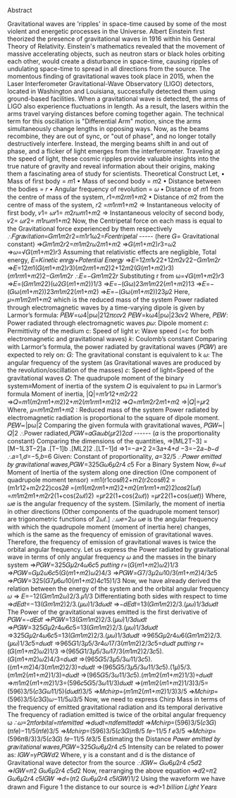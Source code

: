 Abstract

Gravitational waves are 'ripples' in space-time caused by some of the most violent and energetic processes in the Universe. Albert Einstein first theorized the presence of gravitational waves in 1916 within his General Theory of Relativity. Einstein's mathematics revealed that the movement of massive accelerating objects, such as neutron stars or black holes orbiting each other, would create a disturbance in space-time, causing ripples of undulating space-time to spread in all directions from the source. The momentous finding of gravitational waves took place in 2015, when the Laser Interferometer Gravitational-Wave Observatory (LIGO) detectors, located in Washington and Louisiana, successfully detected them using ground-based facilities. When a gravitational wave is detected, the arms of LIGO also experience fluctuations in length. As a result, the lasers within the arms travel varying distances before coming together again. The technical term for this oscillation is "Differential Arm" motion, since the arms simultaneously change lengths in opposing ways. Now, as the beams recombine, they are out of sync, or "out of phase", and no longer totally destructively interfere. Instead, the merging beams shift in and out of phase, and a flicker of light emerges from the interferometer. Traveling at the speed of light, these cosmic ripples provide valuable insights into the true nature of gravity and reveal information about their origins, making them a fascinating area of study for scientists.
Theoretical Construct
Let,
•
Mass of first body = 𝑚1
•
Mass of second body = 𝑚2
•
Distance between the bodies = 𝑟
•
Angular frequency of revolution = 𝜔
•
Distance of 𝑚1 from the centre of mass of the system, 𝑟1=𝑚2𝑟𝑚1+𝑚2
•
Distance of 𝑚2 from the centre of mass of the system, 𝑟2 =𝑚1𝑟𝑚1+𝑚2
⇒ Instantaneous velocity of first body, 𝑣1= 𝜔𝑟1= 𝑚2𝑟𝜔𝑚1+𝑚2
⇒ Instantaneous velocity of second body, 𝑣2= 𝜔𝑟2= 𝑚1𝑟𝜔𝑚1+𝑚2
Now, the Centripetal force on each mass is equal to the Gravitational force experienced by them respectively
∴𝐹𝑔𝑟𝑎𝑣𝑖𝑡𝑎𝑡𝑖𝑜𝑛=𝐺𝑚1𝑚2r2=m1r1ω2=𝐹𝑐𝑒𝑛𝑡𝑟𝑖𝑝𝑒𝑡𝑎𝑙 ----- (here 𝐺= Gravitational constant) ⇒𝐺𝑚1𝑚2𝑟2=𝑚1𝑚2𝑟𝜔2𝑚1+𝑚2 ⇒𝐺(𝑚1+𝑚2)𝑟3=𝜔2 ⇒𝜔=√𝐺(𝑚1+𝑚2)𝑟3
Assuming that relativistic effects are negligible,
Total energy, 𝐸=𝐾𝑖𝑛𝑒𝑡𝑖𝑐 𝑒𝑛𝑟𝑔𝑦+𝑃𝑜𝑡𝑒𝑛𝑡𝑖𝑎𝑙 𝐸𝑛𝑒𝑟𝑔𝑦 ⇒𝐸=12𝑚1𝑣22+12𝑚2𝑣22−𝐺𝑚1𝑚2𝑟 ⇒𝐸=12𝑚1(𝐺(𝑚1+𝑚2)𝑟3)(𝑚2𝑟𝑚1+𝑚2)2+12𝑚2(𝐺(𝑚1+𝑚2)𝑟3)(𝑚1𝑟𝑚1+𝑚2)2−𝐺𝑚1𝑚2𝑟 ∴𝐸=−𝐺𝑚1𝑚22𝑟
Substituting r from ω=√𝐺(𝑚1+𝑚2)𝑟3 ⇒𝐸=(𝐺𝑚1𝑚22)(ω2𝐺(𝑚1+𝑚2))1/3
⇒𝐸=−(𝐺ω)23𝑚1𝑚22(𝑚1+𝑚2)13 ⇒𝐸=−(𝐺ω(𝑚1+𝑚2))23𝑚1𝑚22(𝑚1+𝑚2) ⇒𝐸=−(𝐺ω(𝑚1+𝑚2))23𝜇2
Here, 𝜇=𝑚1𝑚2𝑚1+𝑚2 which is the reduced mass of the system
Power radiated through electromagnetic waves by a time-varying dipole is given by Larmor’s formula: 𝑃𝐸𝑊=ω4|pω|212𝜋𝜀𝑐𝑣2 𝑃𝐸𝑊=kω4|pω|23𝑐𝑣2
Where,
𝑃𝐸𝑊: Power radiated through electromagnetic waves
𝑝𝜔: Dipole moment
𝜀: Permittivity of the medium
c: Speed of light
𝑣: Wave speed (=c for both electromagnetic and gravitational waves)
𝑘: Coulomb’s constant
Comparing with Larmor’s formula, the power radiated by gravitational waves (𝑃𝐺𝑊) are expected to rely on:
𝐺: The gravitational constant is equivalent to k
𝜔: The angular frequency of the system (as Gravitational waves are produced by the revolution/oscillation of the masses)
𝑐: Speed of light=Speed of the gravitational waves
𝑄: The quadrupole moment of the binary system≡Moment of inertia of the system
𝑄 is equivalent to pω in Larmor’s formula
Moment of inertia, |Q|=𝑚1𝑟12+𝑚2𝑟22 ⇒𝑄=𝑚1(𝑚2𝑟𝑚1+𝑚2)2+𝑚2(𝑚1𝑟𝑚1+𝑚2)2 ⇒𝑄=𝑚1𝑚2𝑟2𝑚1+𝑚2 ⇒|𝑄|=𝜇𝑟2
Where, 𝜇=𝑚1𝑚2𝑚1+𝑚2 : Reduced mass of the system
Power radiated by electromagnetic radiation is proportional to the square of dipole moment. 𝑃𝐸𝑊∝|pω|2
Comparing the given formula with gravitational waves, 𝑃𝐺𝑊∝|𝑄|2
∴Power radiated,𝑃𝐺𝑊=𝛼𝐺𝑎𝜔𝑏(𝜇𝑟2)2𝑐𝑑 ------ (𝛼 is the proportionality constant)
Comparing the dimensions of the quantities, ⇒[ML2T−3] =[M−1L3T−2]a .[T−1]b .[ML2]2 .[LT−1]d ⇒1=−𝑎+2
2=3𝑎+4+𝑑 −3=−2𝑎−𝑏−𝑑
∴𝑎=1,𝑑=−5,𝑏=6
Given: Constant of proportionality, 𝛼=32/5 ∴𝑃𝑜𝑤𝑒𝑟 𝑒𝑚𝑖𝑡𝑡𝑒𝑑 𝑏𝑦 𝑔𝑟𝑎𝑣𝑖𝑡𝑎𝑡𝑖𝑜𝑛𝑎𝑙 𝑤𝑎𝑣𝑒𝑠,𝑃𝐺𝑊=325𝐺𝜔6𝜇2𝑟4 𝑐5
For a Binary System
Now, 𝜃=𝜔𝑡
Moment of Inertia of the system along one direction (One component of quadrupole moment tensor)
=m1(r1cos𝜃)2+m2(r2cos𝜃)2
=(m1r12+m2r22)cos2𝜃
=(𝑚1(𝑚2𝑟𝑚1+𝑚2)2+𝑚2(𝑚1𝑟𝑚1+𝑚2)2)𝑐𝑜𝑠2(𝜔𝑡)
=𝑚1𝑚2𝑚1+𝑚2𝑟2(1+cos(2𝜔𝑡)2)
=𝜇𝑟22(1+cos(2𝜔𝑡))
=𝜇𝑟22(1+cos(𝜔𝑒𝑡))
Where, 𝜔𝑒 is the angular frequency of the system.
[Similarly, the moment of inertia in other directions (Other components of the quadrupole moment tensor) are trigonometric functions of 2𝜔𝑡.] ∴𝜔𝑒=2𝜔
𝜔𝑒 is the angular frequency with which the quadrupole moment (moment of inertia here) changes, which is the same as the frequency of emission of gravitational waves.
Therefore, the frequency of emission of gravitational waves is twice the orbital angular frequency.
Let us express the Power radiated by gravitational wave in terms of only angular frequency 𝜔 and the masses in the binary system ⇒𝑃𝐺𝑊=325𝐺𝜇2𝑟4𝜔6𝑐5 𝑝𝑢𝑡𝑡𝑖𝑛𝑔 𝑟=(𝐺(𝑚1+𝑚2)𝜔2)1/3 ⇒𝑃𝐺𝑊=𝐺𝜇2𝜔6𝑐5(𝐺(𝑚1+𝑚2)𝜔2)4/3 ⇒𝑃𝐺𝑊=𝐺7/3𝜇2𝜔10/3(𝑚1+𝑚2)4/3𝑐5 ⇒𝑃𝐺𝑊=325(𝐺7𝜇6𝜔10(𝑚1+𝑚2)4𝑐15)1/3
Now, we have already derived the relation between the energy of the system and the orbital angular frequency 𝜔 ⇒ 𝐸=−12(𝐺𝑚1𝑚2𝜔)2/3.𝜇1/3
Differentiating both sides with respect to time ⇒𝑑𝐸𝑑𝑡=−13(𝐺𝑚1𝑚2)2/3.(𝜇𝜔)1/3𝑑𝜔𝑑𝑡 ⇒−𝑑𝐸𝑑𝑡=13(𝐺𝑚1𝑚2)2/3.(𝜇𝜔)1/3𝑑𝜔𝑑𝑡
The Power of the gravitational waves emitted is the first derivative of 𝑃𝐺𝑊=−𝑑𝐸𝑑𝑡 ⇒𝑃𝐺𝑊=13(𝐺𝑚1𝑚2)2/3.(𝜇𝜔)1/3𝑑𝜔𝑑𝑡 ⇒𝑃𝐺𝑊=325𝐺𝜇2𝑟4𝜔6𝑐5=13(𝐺𝑚1𝑚2)2/3.(𝜇𝜔)1/3𝑑𝜔𝑑𝑡 ⇒325𝐺𝜇2𝑟4𝜔6𝑐5=13(𝐺𝑚1𝑚2)2/3.(𝜇𝜔)1/3𝑑𝜔𝑑𝑡 ⇒965𝐺𝜇2𝑟4𝜔6(𝐺𝑚1𝑚2)2/3.(𝜇𝜔)1/3𝑐5=𝑑𝜔𝑑𝑡
⇒965𝐺1/3𝜇5/3𝑟4𝜔17/3(𝑚1𝑚2)2/3𝑐5=𝑑𝜔𝑑𝑡 𝑝𝑢𝑡𝑡𝑖𝑛𝑔 𝑟=(𝐺(𝑚1+𝑚2)𝜔2)1/3 ⇒(965𝐺1/3𝜇5/3𝜔17/3(𝑚1𝑚2)2/3𝑐5).(𝐺(𝑚1+𝑚2)𝜔2)4/3=𝑑𝜔𝑑𝑡 ⇒(965𝐺5/3𝜇5/3𝜔11/3𝑐5).((𝑚1+𝑚2)4/3(𝑚1𝑚2)2/3)=𝑑𝜔𝑑𝑡 ⇒(965𝐺5/3𝜇5/3𝜔11/3𝑐5).(1𝜇)5/3.(𝑚1𝑚2(𝑚1+𝑚2)1/3)=𝑑𝜔𝑑𝑡 ⇒(965𝐺5/3𝜔11/3𝑐5).(𝑚1𝑚2(𝑚1+𝑚2)1/3)=𝑑𝜔𝑑𝑡 ⇒𝑚1𝑚2(𝑚1+𝑚2)1/3=(596𝑐5𝐺5/3𝜔11/3)𝑑𝜔𝑑𝑡 ⇒(𝑚1𝑚2(𝑚1+𝑚2)1/3)3/5=(596)3/5(𝑐3𝐺𝜔11/5)(𝑑𝜔𝑑𝑡)3/5 ⇒𝑀𝑐ℎ𝑖𝑟𝑝=(𝑚1𝑚2(𝑚1+𝑚2)1/3)3/5 ⇒𝑀𝑐ℎ𝑖𝑟𝑝=(596)3/5(𝑐3𝐺)𝜔−11/5𝜔̇3/5
Now, we need to express Chirp Mass in terms of the frequency of emitted gravitational radiation and its temporal derivative
The frequency of radiation emitted is twice of the orbital angular frequency ω ∴𝜔=2𝜋𝑓𝑜𝑟𝑏𝑖𝑡𝑎𝑙=𝜋𝑓𝑒𝑚𝑖𝑡𝑡𝑒𝑑 ⇒𝑑𝜔𝑑𝑡=𝜋𝑑𝑓𝑒𝑚𝑖𝑡𝑡𝑒𝑑𝑑𝑡 ⇒𝑀𝑐ℎ𝑖𝑟𝑝=(596)3/5(𝑐3𝐺)(𝜋𝑓𝑒)−11/5(𝜋𝑓𝑒̇)3/5 ⇒𝑀𝑐ℎ𝑖𝑟𝑝=(596)3/5(𝑐3𝐺)𝜋8/5 𝑓𝑒−11/5 𝑓̇
𝑒3/5 ⇒𝑀𝑐ℎ𝑖𝑟𝑝=(596𝜋8/3)3/5(𝑐3𝐺) 𝑓𝑒−11/5 𝑓𝑒̇3/5
Estimating the Distance 𝑃𝑜𝑤𝑒𝑟 𝑒𝑚𝑖𝑡𝑡𝑒𝑑 𝑏𝑦 𝑔𝑟𝑎𝑣𝑖𝑡𝑎𝑡𝑖𝑜𝑛𝑎𝑙 𝑤𝑎𝑣𝑒𝑠,𝑃𝐺𝑊=325𝐺𝜔6𝜇2𝑟4 𝑐5
Intensity can be related to power as: 𝐼𝐺𝑊=𝛾𝑃𝐺𝑊𝑑2
Where, 𝛾 is a constant and d is the distance of Gravitational wave detector from the source ∴𝐼𝐺𝑊∝ 𝐺𝜔6𝜇2𝑟4 𝑐5𝑑2 ⇒𝐼𝐺𝑊=𝜋2 𝐺𝜔6𝜇2𝑟4 𝑐5𝑑2
Now, rearranging the above equation ⇒𝑑2=𝜋2 𝐺𝜔6𝜇2𝑟4 𝑐5𝐼𝐺𝑊 ⇒𝑑=(𝜋2 𝐺𝜔6𝜇2𝑟4 𝑐5𝐼𝐺𝑊)1/2
Using the waveform we have drawn and Figure 1 the distance to our source is ⇒𝑑>1 𝑏𝑖𝑙𝑙𝑖𝑜𝑛 𝐿𝑖𝑔ℎ𝑡 𝑌𝑒𝑎𝑟𝑠
